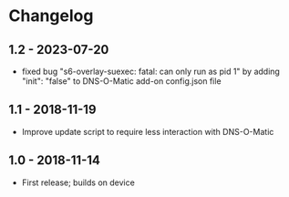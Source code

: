 # Changelog

## 1.2 - 2023-07-20
- fixed bug "s6-overlay-suexec: fatal: can only run as pid 1" by adding "init": "false" to DNS-O-Matic add-on config.json file

## 1.1 - 2018-11-19
- Improve update script to require less interaction with DNS-O-Matic

## 1.0 - 2018-11-14
- First release; builds on device
